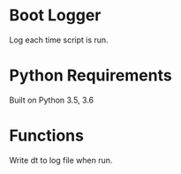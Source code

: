 # Boot Logger
Log each time script is run.

# Python Requirements
Built on Python 3.5, 3.6

# Functions
Write dt to log file when run.
